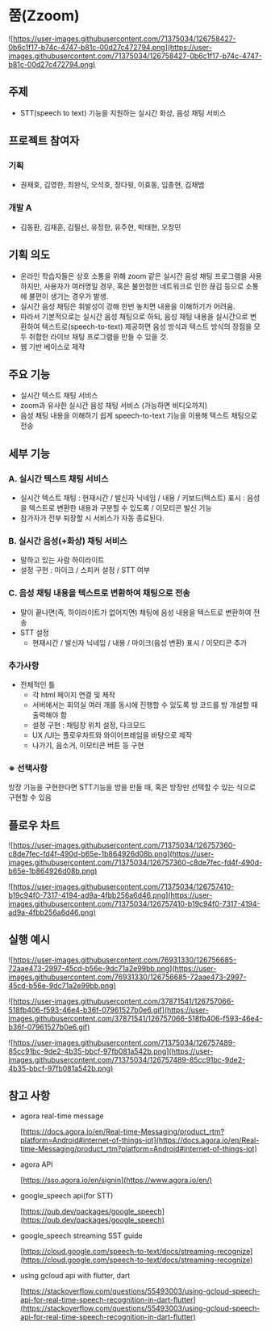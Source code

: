 # 쭘(Zzoom)
![https://user-images.githubusercontent.com/71375034/126758427-0b6c1f17-b74c-4747-b81c-00d27c472794.png](https://user-images.githubusercontent.com/71375034/126758427-0b6c1f17-b74c-4747-b81c-00d27c472794.png)
## 주제

- STT(speech to text) 기능을 지원하는 실시간 화상, 음성 채팅 서비스

## 프로젝트 참여자
### 기획
- 권재호, 김영한, 최완식, 오석호, 장다윗, 이효동, 임종현, 김채범
### 개발 A
- 김동환, 김재훈, 김필선, 유정한, 유주현, 박태현, 오창민

## 기획 의도

- 온라인 학습자들은 상호 소통을 위해 zoom 같은 실시간 음성 채팅 프로그램을 사용하지만, 사용자가 여러명일 경우, 혹은 불안정한 네트워크로 인한 끊김 등으로 소통에 불편이 생기는 경우가 발생.
- 실시간 음성 채팅은 휘발성이 강해 한번 놓치면 내용을 이해하기가 어려움.
- 따라서 기본적으로는 실시간 음성 채팅으로 하되, 음성 채팅 내용을 실시간으로 변환하여 텍스트로(speech-to-text) 제공하면 음성 방식과 텍스트 방식의 장점을 모두 취합한 라이브 채팅 프로그램을 만들 수 있을 것.
- 웹 기반 베이스로 제작

## 주요 기능

- 실시간 텍스트 채팅 서비스
- zoom과 유사한 실시간 음성 채팅 서비스 (가능하면 비디오까지)
- 음성 채팅 내용을 이해하기 쉽게 speech-to-text 기능을 이용해 텍스트 채팅으로 전송

## 세부 기능

### A. 실시간 텍스트 채팅 서비스

- 실시간 텍스트 채팅 : 현재시간 / 발신자 닉네임 / 내용 / 키보드(텍스트) 표시 : 음성을 텍스트로 변환한 내용과 구분할 수 있도록 / 이모티콘 발신 기능
- 참가자가 전부 퇴장할 시 서비스가 자동 종료된다.

### B. 실시간 음성(+화상) 채팅 서비스

- 말하고 있는 사람 하이라이트
- 설정 구현 : 마이크 / 스피커 설정 / STT 여부

### C. 음성 채팅 내용을 텍스트로 변환하여 채팅으로 전송

- 말이 끝나면(즉, 하이라이트가 없어지면) 채팅에 음성 내용을 텍스트로 변환하여 전송
- STT 설정
    - 현재시간 / 발신자 닉네임 / 내용 / 마이크(음성 변환) 표시  / 이모티콘 추가

### 추가사항

- 전체적인 틀
    - 각 html 페이지 연결 및 제작
    - 서버에서는 회의실 여러 개를 동시에 진행할 수 있도록 방 코드를 방 개설할 때 출력해야 함
    - 설정 구현 :  채팅창 위치 설정, 다크모드
    - UX /UI는 플로우차트와 와이어프레임을 바탕으로 제작
    - 나가기, 음소거, 이모티콘 버튼 등 구현

### ※ 선택사항

방장 기능을 구현한다면 STT기능을 방을 만들 때, 혹은 방장만 선택할 수 있는 식으로 구현할 수 있음

## 플로우 차트

![https://user-images.githubusercontent.com/71375034/126757360-c8de7fec-fd4f-490d-b65e-1b864926d08b.png](https://user-images.githubusercontent.com/71375034/126757360-c8de7fec-fd4f-490d-b65e-1b864926d08b.png)

![https://user-images.githubusercontent.com/71375034/126757410-b19c94f0-7317-4194-ad9a-4fbb256a6d46.png](https://user-images.githubusercontent.com/71375034/126757410-b19c94f0-7317-4194-ad9a-4fbb256a6d46.png)


## 실행 예시
![https://user-images.githubusercontent.com/76931330/126756685-72aae473-2997-45cd-b56e-9dc71a2e99bb.png](https://user-images.githubusercontent.com/76931330/126756685-72aae473-2997-45cd-b56e-9dc71a2e99bb.png)

![https://user-images.githubusercontent.com/37871541/126757066-518fb406-f593-46e4-b36f-07961527b0e6.gif](https://user-images.githubusercontent.com/37871541/126757066-518fb406-f593-46e4-b36f-07961527b0e6.gif)

![https://user-images.githubusercontent.com/71375034/126757489-85cc91bc-9de2-4b35-bbcf-97fb081a542b.png](https://user-images.githubusercontent.com/71375034/126757489-85cc91bc-9de2-4b35-bbcf-97fb081a542b.png)

## 참고 사항

- agora real-time message

    [https://docs.agora.io/en/Real-time-Messaging/product_rtm?platform=Android#internet-of-things-iot](https://docs.agora.io/en/Real-time-Messaging/product_rtm?platform=Android#internet-of-things-iot)

- agora API

    [https://sso.agora.io/en/signin](https://www.agora.io/en/)

- google_speech api(for STT)

    [https://pub.dev/packages/google_speech](https://pub.dev/packages/google_speech)

- google_speech streaming SST guide

    [https://cloud.google.com/speech-to-text/docs/streaming-recognize](https://cloud.google.com/speech-to-text/docs/streaming-recognize)

- using gcloud api with flutter, dart

    [https://stackoverflow.com/questions/55493003/using-gcloud-speech-api-for-real-time-speech-recognition-in-dart-flutter](https://stackoverflow.com/questions/55493003/using-gcloud-speech-api-for-real-time-speech-recognition-in-dart-flutter)